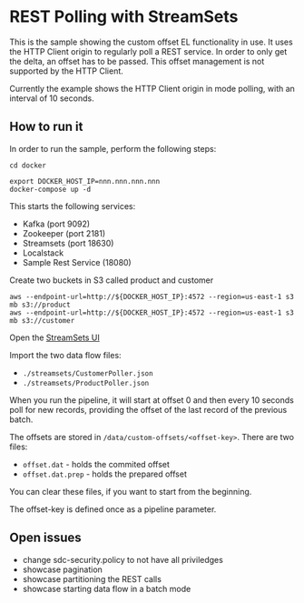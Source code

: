 # REST Polling with StreamSets

This is the sample showing the custom offset EL functionality in use. It uses the HTTP Client origin to regularly poll a REST service. In order to only get the delta, an offset has to be passed. This offset management is not supported by the HTTP Client.

Currently the example shows the HTTP Client origin in mode polling, with an interval of 10 seconds. 

## How to run it

In order to run the sample, perform the following steps:

```
cd docker

export DOCKER_HOST_IP=nnn.nnn.nnn.nnn
docker-compose up -d
```

This starts the following services:
  
* Kafka (port 9092)
* Zookeeper (port 2181)
* Streamsets (port 18630)
* Localstack 
* Sample Rest Service (18080)

Create two buckets in S3 called product and customer

```
aws --endpoint-url=http://${DOCKER_HOST_IP}:4572 --region=us-east-1 s3 mb s3://product
aws --endpoint-url=http://${DOCKER_HOST_IP}:4572 --region=us-east-1 s3 mb s3://customer
```

Open the [StreamSets UI](http://localhost:18630)

Import the two data flow files: 

* `./streamsets/CustomerPoller.json`
* `./streamsets/ProductPoller.json`

When you run the pipeline, it will start at offset 0 and then every 10 seconds poll for new records, providing the offset of the last record of the previous batch. 

The offsets are stored in `/data/custom-offsets/<offset-key>`. There are two files:

* `offset.dat` 			- holds the commited offset
* `offset.dat.prep` 	- holds the prepared offset

You can clear these files, if you want to start from the beginning. 

The offset-key is defined once as a pipeline parameter.

## Open issues

* change sdc-security.policy to not have all priviledges
* showcase pagination
* showcase partitioning the REST calls
* showcase starting data flow in a batch mode